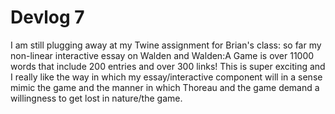# Devlog 7

I am still plugging away at my Twine assignment for Brian's class: so far my non-linear interactive essay on Walden and Walden:A Game is over 11000 words that include 200 entries and over 300 links! This is super exciting and I really like the way in which my essay/interactive component will in a sense mimic the game and the manner in which Thoreau and the game demand a willingness to get lost in nature/the game. 
